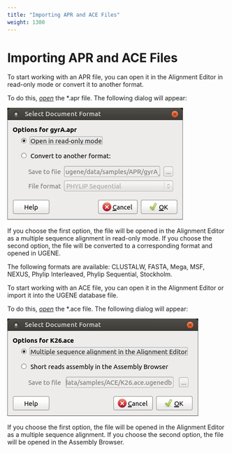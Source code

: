 ```yaml
---
title: "Importing APR and ACE Files"
weight: 1300
---
```


# Importing APR and ACE Files

To start working with an APR file, you can open it in the Alignment Editor in read-only mode or convert it to another format.

To do this, [_open_](https://ugene.unipro.ru/wiki/display/UUOUM/Opening+Document) the \*.apr file. The following dialog will appear:

![](/images/65929699/65929700.png)

If you choose the first option, the file will be opened in the Alignment Editor as a multiple sequence alignment in read-only mode. If you choose the second option, the file will be converted to a corresponding format and opened in UGENE.

The following formats are available: CLUSTALW, FASTA, Mega, MSF, NEXUS, Phylip Interleaved, Phylip Sequential, Stockholm.

To start working with an ACE file, you can open it in the Alignment Editor or import it into the UGENE database file.

To do this, [_open_](https://ugene.unipro.ru/wiki/display/UUOUM/Opening+Document) the \*.ace file. The following dialog will appear:

![](/images/65929699/65929701.png)

If you choose the first option, the file will be opened in the Alignment Editor as a multiple sequence alignment. If you choose the second option, the file will be opened in the Assembly Browser.